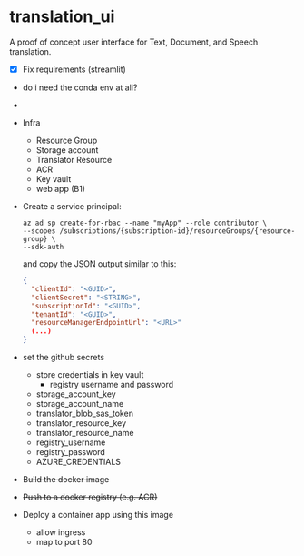 # translation_ui

A proof of concept user interface for Text, Document, and Speech translation.

- [x] Fix requirements (streamlit)
- do i need the conda env at all?
- 

- Infra

  - Resource Group
  - Storage account
  - Translator Resource
  - ACR
  - Key vault
  - web app (B1)

- Create a service principal:

  ```CLI
  az ad sp create-for-rbac --name "myApp" --role contributor \
  --scopes /subscriptions/{subscription-id}/resourceGroups/{resource-group} \
  --sdk-auth
  ```

  and copy the JSON output similar to this:

  ```JSON
  {
    "clientId": "<GUID>",
    "clientSecret": "<STRING>",
    "subscriptionId": "<GUID>",
    "tenantId": "<GUID>",
    "resourceManagerEndpointUrl": "<URL>"
    (...)
  }
  ```

- set the github secrets
  - store credentials in key vault
    - registry username and password
  - storage_account_key
  - storage_account_name
  - translator_blob_sas_token
  - translator_resource_key
  - translator_resource_name
  - registry_username
  - registry_password
  - AZURE_CREDENTIALS
- ~~Build the docker image~~
- ~~Push to a docker registry (e.g. ACR)~~
- Deploy a container app using this image
  - allow ingress
  - map to port 80
